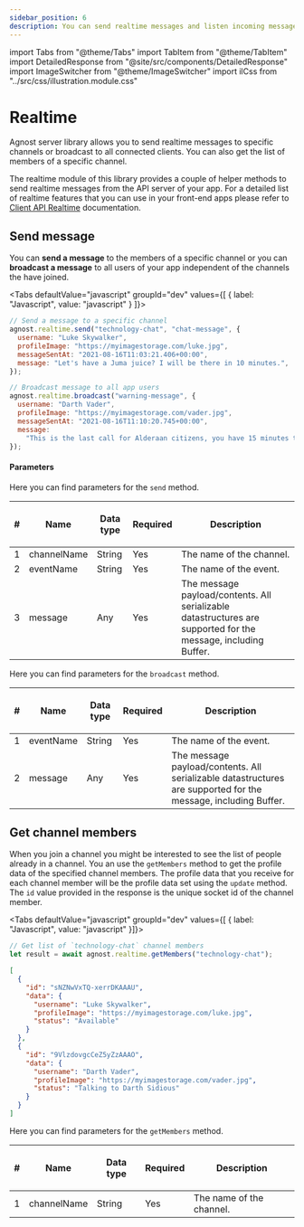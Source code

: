 ```yaml
---
sidebar_position: 6
description: You can send realtime messages and listen incoming messages.
---
```


import Tabs from "@theme/Tabs"
import TabItem from "@theme/TabItem"
import DetailedResponse from "@site/src/components/DetailedResponse"
import ImageSwitcher from "@theme/ImageSwitcher"
import ilCss from "../src/css/illustration.module.css"

# Realtime

Agnost server library allows you to send realtime messages to specific channels
or broadcast to all connected clients. You can also get the list of members of a
specific channel.

The realtime module of this library provides a couple of helper methods to send realtime messages from the API server of your app. For a detailed list of realtime features that you can use in your front-end apps please refer to [Client API Realtime](/client/category/realtime) documentation.

## Send message

You can **send a message** to the members of a specific channel or you can
**broadcast a message** to all users of your app independent of the channels the
have joined.

<Tabs defaultValue="javascript" groupId="dev" values={[ { label: "Javascript", value: "javascript" } ]}>


<TabItem value="javascript">


```jsx
// Send a message to a specific channel
agnost.realtime.send("technology-chat", "chat-message", {
  username: "Luke Skywalker",
  profileImage: "https://myimagestorage.com/luke.jpg",
  messageSentAt: "2021-08-16T11:03:21.406+00:00",
  message: "Let's have a Juma juice? I will be there in 10 minutes.",
});

// Broadcast message to all app users
agnost.realtime.broadcast("warning-message", {
  username: "Darth Vader",
  profileImage: "https://myimagestorage.com/vader.jpg",
  messageSentAt: "2021-08-16T11:10:20.745+00:00",
  message:
    "This is the last call for Alderaan citizens, you have 15 minutes to leave the planet.",
});
```

</TabItem>


</Tabs>


#### Parameters

Here you can find parameters for the `send` method.

| #   | <p><strong>Name</strong></p> | <p><strong>Data type</strong></p> | <p><strong>Required</strong></p> | <p><strong>Description </strong></p>                                                                           |
| --- | ---------------------------- | --------------------------------- | -------------------------------- | -------------------------------------------------------------------------------------------------------------- |
| 1   | channelName                  | String                            | Yes                              | The name of the channel.                                                                                       |
| 2   | eventName                    | String                            | Yes                              | The name of the event.                                                                                         |
| 3   | message                      | Any                               | Yes                              | The message payload/contents. All serializable datastructures are supported for the message, including Buffer. |

Here you can find parameters for the `broadcast` method.

| #   | <p><strong>Name</strong></p> | <p><strong>Data type</strong></p> | <p><strong>Required</strong></p> | <p><strong>Description </strong></p>                                                                           |
| --- | ---------------------------- | --------------------------------- | -------------------------------- | -------------------------------------------------------------------------------------------------------------- |
| 1   | eventName                    | String                            | Yes                              | The name of the event.                                                                                         |
| 2   | message                      | Any                               | Yes                              | The message payload/contents. All serializable datastructures are supported for the message, including Buffer. |

## Get channel members

When you join a channel you might be interested to see the list of people
already in a channel. You an use the `getMembers` method to get the profile data
of the specified channel members. The profile data that you receive for each
channel member will be the profile data set using the `update` method. The `id`
value provided in the response is the unique socket id of the channel member.

<Tabs defaultValue="javascript" groupId="dev" values={[ { label: "Javascript", value: "javascript" }]}>


<TabItem value="javascript">


```jsx
// Get list of `technology-chat` channel members
let result = await agnost.realtime.getMembers("technology-chat");
```

</TabItem>


</Tabs>


<DetailedResponse title="Example response">


```json
[
  {
    "id": "sNZNwVxTQ-xerrDKAAAU",
    "data": {
      "username": "Luke Skywalker",
      "profileImage": "https://myimagestorage.com/luke.jpg",
      "status": "Available"
    }
  },
  {
    "id": "9VlzdovgcCeZ5yZzAAAO",
    "data": {
      "username": "Darth Vader",
      "profileImage": "https://myimagestorage.com/vader.jpg",
      "status": "Talking to Darth Sidious"
    }
  }
]
```

</DetailedResponse>


Here you can find parameters for the `getMembers` method.

| #   | <p><strong>Name</strong></p> | <p><strong>Data type</strong></p> | <p><strong>Required</strong></p> | <p><strong>Description </strong></p> |
| --- | ---------------------------- | --------------------------------- | -------------------------------- | ------------------------------------ |
| 1   | channelName                  | String                            | Yes                              | The name of the channel.             |
